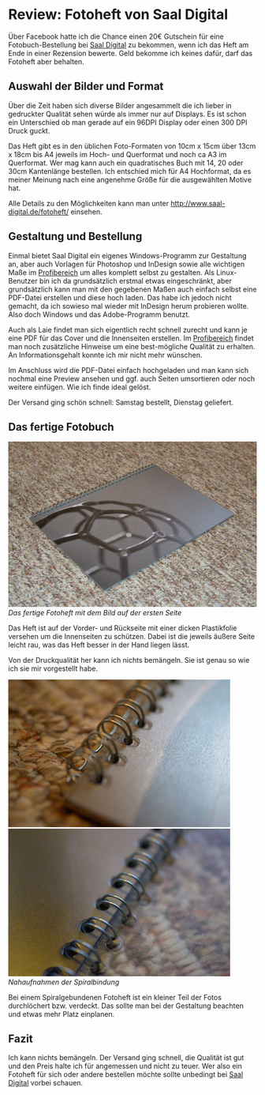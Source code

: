 # Review: Fotoheft von Saal Digital


Über Facebook hatte ich die Chance einen 20€ Gutschein für eine Fotobuch-Bestellung bei [Saal Digital](https://www.facebook.com/Saal.Digital/) zu bekommen, wenn ich das Heft am Ende in einer Rezension bewerte. Geld bekomme ich keines dafür, darf das Fotoheft aber behalten.



## Auswahl der Bilder und Format

Über die Zeit haben sich diverse Bilder angesammelt die ich lieber in gedruckter Qualität sehen würde als immer nur auf Displays. Es ist schon ein Unterschied ob man gerade auf ein 96DPI Display oder einen 300 DPI Druck guckt.

Das Heft gibt es in den üblichen Foto-Formaten von 10cm x 15cm über 13cm x 18cm bis A4 jeweils im Hoch- und Querformat und noch ca A3 im Querformat. Wer mag kann auch ein quadratisches Buch mit 14, 20 oder 30cm Kantenlänge bestellen. Ich entschied mich für A4 Hochformat, da es meiner Meinung nach eine angenehme Größe für die ausgewählten Motive hat.

Alle Details zu den Möglichkeiten kann man unter http://www.saal-digital.de/fotoheft/ einsehen.



## Gestaltung und Bestellung

Einmal bietet Saal Digital ein eigenes Windows-Programm zur Gestaltung an, aber auch Vorlagen für Photoshop und InDesign sowie alle wichtigen Maße im [Profibereich](http://www.saal-digital.de/service/profibereich/) um alles komplett selbst zu gestalten. Als Linux-Benutzer bin ich da grundsätzlich erstmal etwas eingeschränkt, aber grundsätzlich kann man mit den gegebenen Maßen auch einfach selbst eine PDF-Datei erstellen und diese hoch laden. Das habe ich jedoch nicht gemacht, da ich sowieso mal wieder mit InDesign herum probieren wollte. Also doch Windows und das Adobe-Programm benutzt.

Auch als Laie findet man sich eigentlich recht schnell zurecht und kann je eine PDF für das Cover und die Innenseiten erstellen. Im [Profibereich](http://www.saal-digital.de/service/profibereich/) findet man noch zusätzliche Hinweise um eine best-mögliche Qualität zu erhalten. An Informationsgehalt konnte ich mir nicht mehr wünschen.

Im Anschluss wird die PDF-Datei einfach hochgeladen und man kann sich nochmal eine Preview ansehen und ggf. auch Seiten umsortieren oder noch weitere einfügen. Wie ich finde ideal gelöst.

Der Versand ging schön schnell: Samstag bestellt, Dienstag geliefert. 



## Das fertige Fotobuch

![](DSC_0002.jpg)  
_Das fertige Fotoheft mit dem Bild auf der ersten Seite_

Das Heft ist auf der Vorder- und Rückseite mit einer dicken Plastikfolie versehen um die Innenseiten zu schützen. Dabei ist die jeweils äußere Seite leicht rau, was das Heft besser in der Hand liegen lässt. 

Von der Druckqualität her kann ich nichts bemängeln. Sie ist genau so wie ich sie mir vorgestellt habe.  

![](450_DSC_0005.jpg)
![](450_DSC_0015.jpg)  
_Nahaufnahmen der Spiralbindung_

Bei einem Spiralgebundenen Fotoheft ist ein kleiner Teil der Fotos durchlöchert bzw. verdeckt. Das sollte man bei der Gestaltung beachten und etwas mehr Platz einplanen.




## Fazit

Ich kann nichts bemängeln. Der Versand ging schnell, die Qualität ist gut und den Preis halte ich für angemessen und nicht zu teuer. Wer also ein Fotoheft für sich oder andere bestellen möchte sollte unbedingt bei [Saal Digital](https://www.saal-digital.de/) vorbei schauen.
